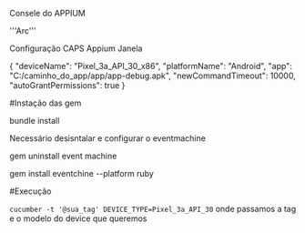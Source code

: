 Consele do APPIUM

'''Arc'''

Configuração CAPS Appium Janela

{
"deviceName": "Pixel_3a_API_30_x86",
  "platformName": "Android",
  "app": "C:/caminho_do_app/app/app-debug.apk",
  "newCommandTimeout": 10000,
  "autoGrantPermissions": true
}

#Instação das gem 

bundle install

Necessário desisntalar e configurar o eventmachine

gem uninstall event machine 

gem install eventchine --platform ruby

#Execução

```cucumber -t '@sua_tag' DEVICE_TYPE=Pixel_3a_API_30```
onde passamos a tag e o modelo do device que queremos 